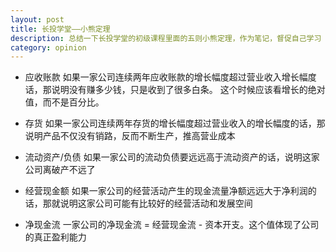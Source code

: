 ```yaml
---
layout: post
title: 长投学堂——小熊定理
description: 总结一下长投学堂的初级课程里面的五则小熊定理，作为笔记，督促自己学习
category: opinion
---
```

* 应收账款
如果一家公司连续两年应收账款的增长幅度超过营业收入增长幅度话，那说明没有赚多少钱，只是收到了很多白条。
这个时候应该看增长的绝对值，而不是百分比。

* 存货
如果一家公司连续两年存货的增长幅度超过营业收入的增长幅度的话，那说明产品不仅没有销路，反而不断生产，推高营业成本

* 流动资产/负债
如果一家公司的流动负债要远远高于流动资产的话，说明这家公司离破产不远了

* 经营现金额
如果一家公司的经营活动产生的现金流量净额远远大于净利润的话，那就说明这家公司可能有比较好的经营活动和发展空间

* 净现金流
一家公司的净现金流 = 经营现金流 - 资本开支。这个值体现了公司的真正盈利能力



